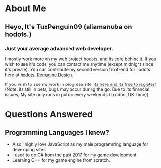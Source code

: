 # About Me
## Heyo, It's TuxPenguin09 (aliamanuba on hodots.)
### Just your average advanced web developer.
I mostly work more on my web project [hodots.](https://github.com/leafstudiosDot/hodotsnet) and its [core behind it](https://github.com/leafstudiosDot/hodotsAPI).
If you wish to see it's code, you can contact me anytime (except midnight since it's private). You can contribute my second version front-end for hodots. here at [hodots. Remagine Design](https://github.com/leafstudiosDot/hodotsnet-remagine).

If you wish to see my work in progress site, [its here and its free to register!](https://hodots.com) 
(Note: its still in beta, bugs may occur during the go. Due to its financial issues, My site only runs in public every weekends (London, UK Time))
# Questions Answered
## Programming Languages I knew?
- Also I highly love JavaScript as my main programming language for developing sites.
- I used to do C# from the past 2017 for my game development.
- Learning C++ for my game engine from scratch.
##
<!--
**TuxPenguin09/TuxPenguin09** is a ✨ _special_ ✨ repository because its `README.md` (this file) appears on your GitHub profile.

Here are some ideas to get you started:

- 🔭 I’m currently working on ...
- 🌱 I’m currently learning ...
- 👯 I’m looking to collaborate on ...
- 🤔 I’m looking for help with ...
- 💬 Ask me about ...
- 📫 How to reach me: ...
- 😄 Pronouns: ...
- ⚡ Fun fact: ...
-->


